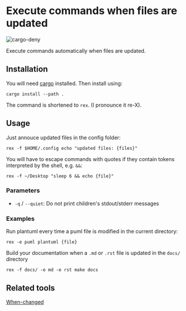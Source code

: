 # Execute commands when files are updated

![cargo-deny](https://github.com/nobriot/re-execute/actions/workflows/deny.yml/badge.svg)

Execute commands automatically when files are updated.

## Installation 

You will need [cargo](https://doc.rust-lang.org/cargo/getting-started/installation.html)
installed. Then install using:

```console
cargo install --path .
```

The command is shortened to `rex`. (I pronounce it re-X).

## Usage

Just annouce updated files in the config folder:

```console
rex -f $HOME/.config echo "updated files: {files}"
```

You will have to escape commands with quotes if they contain tokens interpreted
by the shell, e.g. `&&`:

```console
rex -f ~/Desktop "sleep 6 && echo {file}"
```

### Parameters

* `-q` / `--quiet`: Do not print children's stdout/stderr messages

### Examples

Run plantuml every time a puml file is modified in the current directory: 

```console
rex -e puml plantuml {file}
```

Build your documentation when a `.md` or `.rst` file is updated in the `docs/` directory

```console
rex -f docs/ -e md -e rst make docs
```

## Related tools

[When-changed](https://github.com/joh/when-changed)

